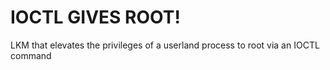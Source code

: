 # IOCTL GIVES ROOT!
LKM that elevates the privileges of a userland process to root via an IOCTL command
